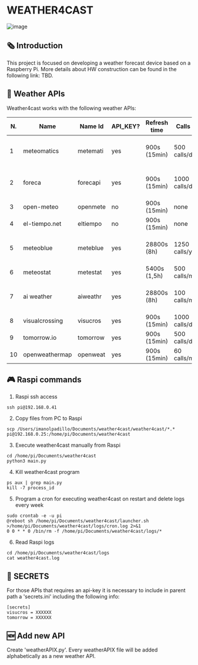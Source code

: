 # WEATHER4CAST
![image](https://github.com/imanolpadillo/weather4cast/assets/67315499/6c641faf-240b-4e6a-9bad-6b02a9b2b7c2)

## 🗞️ Introduction
This project is focused on developing a weather forecast device based on a Raspberry Pi. More details about HW construction can be found in the following link: TBD.


## 🔌 Weather APIs
Weather4cast works with the following weather APIs:

N. | Name | Name Id | API_KEY? | Refresh time | Calls limit | url 
--- | --- | --- | --- |--- |--- |--- 
1 | meteomatics | metemati | yes | 900s (15min) | 500 calls/day | [https://www.meteomatics.com/en/api/getting-started/](https://www.meteomatics.com/en/api/getting-started/) 
2 | foreca | forecapi | yes | 900s (15min) | 1000 calls/day | [https://rapidapi.com/foreca-ltd-foreca-ltd-default/api/foreca-weather](https://rapidapi.com/foreca-ltd-foreca-ltd-default/api/foreca-weather)
3 | open-meteo | openmete | no | 900s (15min) | none | [https://open-meteo.com/en/docs](https://open-meteo.com/en/docs) 
4 | el-tiempo.net | eltiempo | no | 900s (15min) | none | [https://www.el-tiempo.net/api](https://www.el-tiempo.net/api)
5 | meteoblue | meteblue | yes | 28800s  (8h) | 1250 calls/year| [https://docs.meteoblue.com/en/weather-apis/packages-api/overview](https://docs.meteoblue.com/en/weather-apis/packages-api/overview)
6 | meteostat | metestat | yes | 5400s (1,5h) | 500 calls/month | [https://dev.meteostat.net/api/](https://dev.meteostat.net/api/)
7 | ai weather | aiweathr | yes | 28800s  (8h) | 100 calls/month | [https://rapidapi.com/MeteosourceWeather/api/ai-weather-by-meteosource/](https://rapidapi.com/MeteosourceWeather/api/ai-weather-by-meteosource/)
8 | visualcrossing | visucros | yes | 900s (15min) | 1000 calls/day | [https://www.visualcrossing.com](https://www.visualcrossing.com)
9 | tomorrow.io | tomorrow | yes | 900s (15min) | 500 calls/day | [https://api.tomorrow.io/](https://api.tomorrow.io/)
10 | openweathermap | openweat | yes | 900s (15min) | 60 calls/min | [https://openweathermap.org/api](https://openweathermap.org/api)


## 🎮 Raspi commands

 1.  Raspi ssh access
```
ssh pi@192.168.0.41
```

 2. Copy files from PC to Raspi
```
scp /Users/imanolpadillo/Documents/weather4cast/weather4cast/*.* pi@192.168.0.25:/home/pi/Documents/weather4cast
````

 3. Execute weather4cast manually from Raspi
```
cd /home/pi/Documents/weather4cast
python3 main.py
```

 4. Kill weather4cast program
```
ps aux | grep main.py
kill -7 process_id
```

 5. Program a cron for executing weather4cast on restart and delete logs every week
```
sudo crontab -e -u pi
@reboot sh /home/pi/Documents/weather4cast/launcher.sh >/home/pi/Documents/weather4cast/logs/cron.log 2>&1
0 0 * * 0 /bin/rm -f /home/pi/Documents/weather4cast/logs/*
```

 6. Read Raspi logs
```
cd /home/pi/Documents/weather4cast/logs
cat weather4cast.log
```


## 🔏 SECRETS
For those APIs that requires an api-key it is necessary to include in parent path a 'secrets.ini' including the following info:
```
[secrets]
visucros = XXXXXX
tomorrow = XXXXXX
```


## 🆕 Add new API
Create 'weatherAPIX.py'. Every weatherAPIX file will be added alphabetically as a new weather API.

